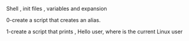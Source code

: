 Shell , init files , variables and expansion

0-create a script that creates an alias.

1-create a script that prints , Hello user, where is the current Linux user


